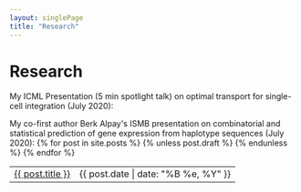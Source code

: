 ```yaml
---
layout: singlePage
title: "Research"
---
```


# Research
My ICML Presentation (5 min spotlight talk) on optimal transport for single-cell integration (July 2020):
<div id="presentation-embed-38930906"></div>
<script src='https://slideslive.com/embed_presentation.js'></script>
<script>
    embed = new SlidesLiveEmbed('presentation-embed-38930906', {
        presentationId: '38930906',
        autoPlay: false, // change to true to autoplay the embedded presentation
        verticalEnabled: true
    });
</script>
<div id="presentation-embed-ICML"></div>
<script src='https://flash.performedia.com/2020/iscb/ismb2020/pre-recorded-talks/mp4/Berk_Alpay_-_P337_AlpayBerk_VarI.mp4
'></script>
My co-first author Berk Alpay's ISMB  presentation on combinatorial and statistical prediction of gene expression from haplotype sequences (July 2020):
<script>
    embed = new SlidesLiveEmbed('presentation-embed-ICML', {
        presentationId: 'ICML',
        autoPlay: false, // change to true to autoplay the embedded presentation
        verticalEnabled: true
    });
</script>
<table class="table table-hover">
  {% for post in site.posts %}
    {% unless post.draft %}
    <tr>
      <td><a href="{{ post.url }}">{{ post.title }}</a></td>
      <td class="col-md-3" style="text-align: right;">{{ post.date | date: "%B %e, %Y" }}</td>
    </tr>
    {% endunless %}
  {% endfor %}
</table>